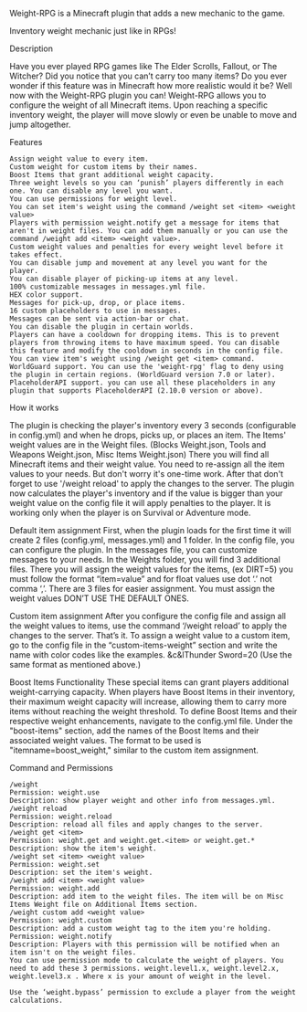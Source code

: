 Weight-RPG is a Minecraft plugin that adds a new mechanic to the game.

Inventory weight mechanic just like in RPGs!

Description

Have you ever played RPG games like The Elder Scrolls, Fallout, or The Witcher? Did you notice that you can’t carry too many items? Do you ever wonder if this feature was in Minecraft how more realistic would it be? Well now with the Weight-RPG plugin you can! Weight-RPG allows you to configure the weight of all Minecraft items. Upon reaching a specific inventory weight, the player will move slowly or even be unable to move and jump altogether.​

Features

    Assign weight value to every item.
    Custom weight for custom items by their names.
    Boost Items that grant additional weight capacity.
    Three weight levels so you can ‘punish’ players differently in each one. You can disable any level you want.
    You can use permissions for weight level.
    You can set item's weight using the command /weight set <item> <weight value>
    Players with permission weight.notify get a message for items that aren't in weight files. You can add them manually or you can use the command /weight add <item> <weight value>.
    Custom weight values and penalties for every weight level before it takes effect.
    You can disable jump and movement at any level you want for the player.
    You can disable player of picking-up items at any level.
    100% customizable messages in messages.yml file.
    HEX color support.
    Messages for pick-up, drop, or place items.
    16 custom placeholders to use in messages.
    Messages can be sent via action-bar or chat.
    You can disable the plugin in certain worlds.
    Players can have a cooldown for dropping items. This is to prevent players from throwing items to have maximum speed. You can disable this feature and modify the cooldown in seconds in the config file.
    You can view item's weight using /weight get <item> command.
    WorldGuard support. You can use the 'weight-rpg' flag to deny using the plugin in certain regions. (WorldGuard version 7.0 or later).
    PlaceholderAPI support. you can use all these placeholders in any plugin that supports PlaceholderAPI (2.10.0 version or above).

How it works

The plugin is checking the player's inventory every 3 seconds (configurable in config.yml) and when he drops, picks up, or places an item. The Items' weight values are in the Weight files.
(Blocks Weight.json, Tools and Weapons Weight.json, Misc Items Weight.json)
There you will find all Minecraft items and their weight value.
You need to re-assign all the item values to your needs. But don't worry it's one-time work. After that don't forget to use '/weight reload' to apply the changes to the server. The plugin now calculates the player's inventory and if the value is bigger than your weight value on the config file it will apply penalties to the player.
It is working only when the player is on Survival or Adventure mode.​

Default item assignment
First, when the plugin loads for the first time it will create 2 files (config.yml, messages.yml) and 1 folder. In the config file, you can configure the plugin. In the messages file, you can customize messages to your needs. In the Weights folder, you will find 3 additional files. There you will assign the weight values for the items, (ex DIRT=5) you must follow the format “item=value” and for float values use dot ‘.’ not comma ‘,’. There are 3 files for easier assignment. You must assign the weight values DON’T USE THE DEFAULT ONES.​

Custom item assignment
After you configure the config file and assign all the weight values to items, use the command ‘/weight reload’ to apply the changes to the server. That’s it. To assign a weight value to a custom item, go to the config file in the “custom-items-weight” section and write the name with color codes like the examples.
&c&lThunder Sword=20 (Use the same format as mentioned above.)​

Boost Items Functionality
These special items can grant players additional weight-carrying capacity. When players have Boost Items in their inventory, their maximum weight capacity will increase, allowing them to carry more items without reaching the weight threshold. To define Boost Items and their respective weight enhancements, navigate to the config.yml file. Under the "boost-items" section, add the names of the Boost Items and their associated weight values. The format to be used is "itemname=boost_weight," similar to the custom item assignment.​


Command and Permissions

    /weight
    Permission: weight.use
    Description: show player weight and other info from messages.yml.
    /weight reload
    Permission: weight.reload
    Description: reload all files and apply changes to the server.
    /weight get <item>
    Permission: weight.get and weight.get.<item> or weight.get.*
    Description: show the item's weight.
    /weight set <item> <weight value>
    Permission: weight.set
    Description: set the item's weight.
    /weight add <item> <weight value>
    Permission: weight.add
    Description: add item to the weight files. The item will be on Misc Items Weight file on Additional Items section.
    /weight custom add <weight value>
    Permission: weight.custom
    Description: add a custom weight tag to the item you're holding.
    Permission: weight.notify
    Description: Players with this permission will be notified when an item isn't on the weight files.
    You can use permission mode to calculate the weight of players. You need to add these 3 permissions. weight.level1.x, weight.level2.x, weight.level3.x . Where x is your amount of weight in the level.

    Use the ‘weight.bypass’ permission to exclude a player from the weight calculations.


